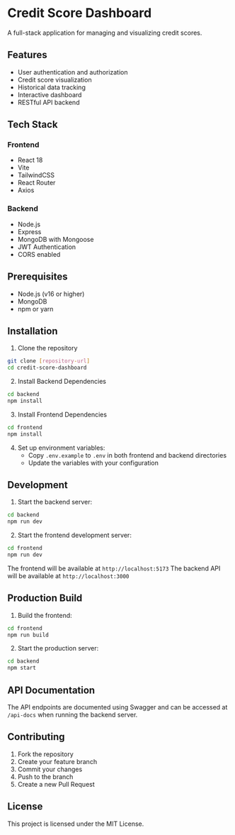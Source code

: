 # Credit Score Dashboard

A full-stack application for managing and visualizing credit scores.

## Features

- User authentication and authorization
- Credit score visualization
- Historical data tracking
- Interactive dashboard
- RESTful API backend

## Tech Stack

### Frontend
- React 18
- Vite
- TailwindCSS
- React Router
- Axios

### Backend
- Node.js
- Express
- MongoDB with Mongoose
- JWT Authentication
- CORS enabled

## Prerequisites

- Node.js (v16 or higher)
- MongoDB
- npm or yarn

## Installation

1. Clone the repository
```bash
git clone [repository-url]
cd credit-score-dashboard
```

2. Install Backend Dependencies
```bash
cd backend
npm install
```

3. Install Frontend Dependencies
```bash
cd frontend
npm install
```

4. Set up environment variables:
   - Copy `.env.example` to `.env` in both frontend and backend directories
   - Update the variables with your configuration

## Development

1. Start the backend server:
```bash
cd backend
npm run dev
```

2. Start the frontend development server:
```bash
cd frontend
npm run dev
```

The frontend will be available at `http://localhost:5173`
The backend API will be available at `http://localhost:3000`

## Production Build

1. Build the frontend:
```bash
cd frontend
npm run build
```

2. Start the production server:
```bash
cd backend
npm start
```

## API Documentation

The API endpoints are documented using Swagger and can be accessed at `/api-docs` when running the backend server.

## Contributing

1. Fork the repository
2. Create your feature branch
3. Commit your changes
4. Push to the branch
5. Create a new Pull Request

## License

This project is licensed under the MIT License. 
